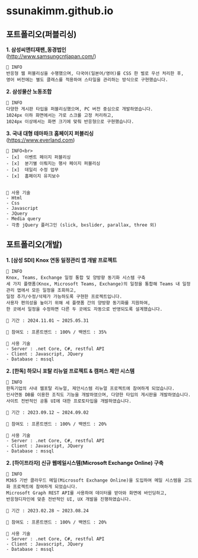 # ssunakimm.github.io


## 포트폴리오(퍼블리싱)<br>
**1. 삼성씨앤티재팬_동경법인**<br>(http://www.samsungcntjapan.com/)

    📌 INFO
    반응형 웹 퍼블리싱을 수행했으며, 다국어(일본어/영어)를 CSS 한 벌로 우선 처리한 후, 
    영어 버전에는 별도 클래스를 적용하여 스타일을 관리하는 방식으로 구현했습니다.


**2. 삼성물산 노동조합**<br>

    📌 INFO
    다양한 게시판 타입을 퍼블리싱했으며, PC 버전 중심으로 개발하였습니다. 
    1024px 이하 화면에서는 가로 스크롤 고정 처리하고, 
    1024px 이상에서는 화면 크기에 맞춰 반응형으로 구현했습니다.

**3. 국내 대형 테마파크 홈페이지 퍼블리싱**<br>(https://www.everland.com)


    📌 INFO<br>
    - [x]  이벤트 페이지 퍼블리싱
    - [x]  분기별 이뤄지는 행사 페이지 퍼블리싱
    - [x]  데일리 수정 업무
    - [x]  홈페이지 유지보수


    📌 사용 기술
    - Html
    - Css
    - Javascript
    - JQuery
    - Media query
    - 각종 jQuery 플러그인 (slick, bxslider, parallax, three 외)

## 포트폴리오(개발)
**1. [삼성 SDI] Knox 연동 일정관리 앱 개발 프로젝트**<br>

    📌 INFO
    Knox, Teams, Exchange 일정 통합 및 양방향 동기화 시스템 구축
    세 가지 플랫폼(Knox, Microsoft Teams, Exchange)의 일정을 통합해 Teams 내 일정관리 앱에서 모든 일정을 조회하고, 
    일정 추가/수정/삭제가 가능하도록 구현한 프로젝트입니다. 
    사용자 편의성을 높이기 위해 세 플랫폼 간의 양방향 동기화를 지원하여, 
    한 곳에서 일정을 수정하면 다른 두 곳에도 자동으로 반영되도록 설계했습니다.

    📌 기간 : 2024.11.01 ~ 2025.05.31
    
    📌 참여도 : 프론트엔드 : 100% / 백엔드 : 35%

    📌 사용 기술
    - Server : .net Core, C#, restful API
    - Client : Javascript, JQuery 
    - Database : mssql


**2. [한독] 하모니 포탈 리뉴얼 프로젝트 &  캠퍼스 제안 시스템**<br>

    📌 INFO
    한독기업의 사내 웹포탈 리뉴얼, 제안시스템 리뉴얼 프로젝트에 참여하게 되었습니다.
    인사연동 DB를 이용한 조직도 기능을 개발하였으며, 다양한 타입의 게시판을 개발하였습니다.
    사이트 전반적인 공통 UI에 대한 프로토타입을 개발하였습니다. 

    📌 기간 : 2023.09.12 ~ 2024.09.02
    
    📌 참여도 : 프론트엔드 : 100% / 백엔드 : 20%

    📌 사용 기술
    - Server : .net Core, C#, restful API
    - Client : Javascript, JQuery 
    - Database : mssql


**2. [하이프라자] 신규 웹메일시스템(Microsoft Exchange Online) 구축**<br>

    📌 INFO
    M365 기반 클라우드 메일(Microsoft Exchange Online)을 도입하여 메일 시스템을 고도화 프로젝트에 참여하게 되었습니다.
    Microsoft Graph REST API를 사용하여 데이터를 받아와 화면에 바인딩하고, 
    반응형디자인에 맞춘 전반적인 UI, UX 개발을 진행하였습니다. 

    📌 기간 : 2023.02.28 ~ 2023.08.24
    
    📌 참여도 : 프론트엔드 : 100% / 백엔드 : 20%

    📌 사용 기술
    - Server : .net Core, C#, restful API
    - Client : Javascript, JQuery 
    - Database : mssql




